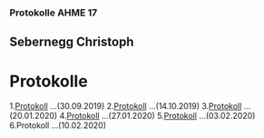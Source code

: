 ### Protokolle AHME 17

## Sebernegg Christoph

# Protokolle

1.[Protokoll](#https://github.com/HTLMechatronics/m17-3ahme-la1-sx/blob/sebchm17/sebchm17/protokolle/protokoll_2019-09-30_sebchm17.md) ...(30.09.2019)
2.[Protokoll](#https://github.com/HTLMechatronics/m17-3ahme-la1-sx/blob/sebchm17/sebchm17/protokolle/protokoll_2019-10-14_sebchm17.md) ...(14.10.2019)
3.[Protokoll](#https://github.com/HTLMechatronics/m17-3ahme-la1-sx/blob/sebchm17/sebchm17/protokolle/protokoll_2020-01-20_sebchm17.md) ...(20.01.2020)
4.[Protokoll](#https://github.com/HTLMechatronics/m17-3ahme-la1-sx/blob/sebchm17/sebchm17/protokolle/protokoll_2020-01-20_sebchm17.md) ...(27.01.2020)
5.[Protokoll](#https://github.com/HTLMechatronics/m17-3ahme-la1-sx/blob/sebchm17/sebchm17/protokolle/protokoll_2020-01-20_sebchm17.md) ...(03.02.2020)
6.Protokoll ...(10.02.2020)
